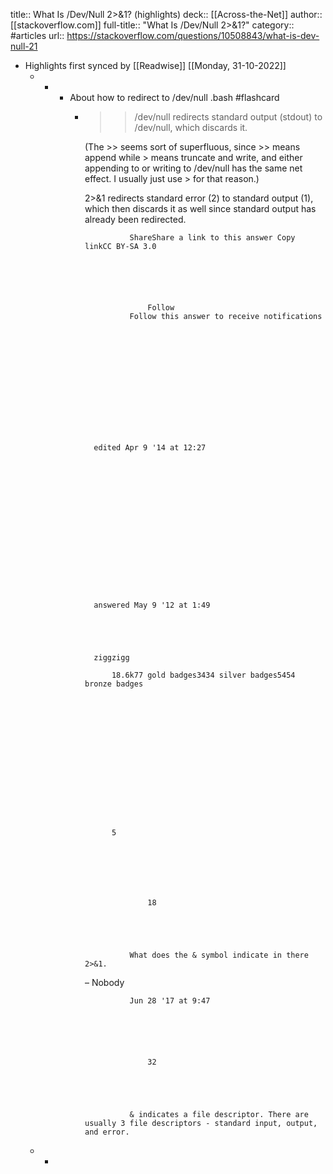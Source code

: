 title:: What Is /Dev/Null 2>&1? (highlights)
deck:: [[Across-the-Net]]
author:: [[stackoverflow.com]]
full-title:: "What Is /Dev/Null 2>&1?"
category:: #articles
url:: https://stackoverflow.com/questions/10508843/what-is-dev-null-21

- Highlights first synced by [[Readwise]] [[Monday, 31-10-2022]]
	- -
		- About how to redirect to /dev/null .bash #flashcard
			- >> /dev/null redirects standard output (stdout) to /dev/null, which discards it.
			  
			  (The >> seems sort of superfluous, since >> means append while > means truncate and write, and either appending to or writing to /dev/null has the same net effect. I usually just use > for that reason.)
			  
			  2>&1 redirects standard error (2) to standard output (1), which then discards it as well since standard output has already been redirected.
			    
			    
			        
			            
			            
			                
			  
			  
			  
			    
			  
			            
			                ShareShare a link to this answer Copy linkCC BY-SA 3.0
			            
			  
			  
			  
			            
			                
			                    Follow
			                Follow this answer to receive notifications
			            
			  
			  
			  
			  
			  
			  
			    
			    
			  
			            
			            
			  
			    
			        edited Apr 9 '14 at 12:27
			    
			    
			        
			    
			    
			        
			        
			            
			        
			    
			  
			            
			  
			  
			            
			                
			    
			        answered May 9 '12 at 1:49
			    
			    
			        
			    
			    
			        ziggzigg
			        
			            18.6k77 gold badges3434 silver badges5454 bronze badges
			        
			    
			  
			  
			  
			            
			        
			        
			    
			    
			    
			  
			  
			  
			  
			  
			            5 
			    
			        
			            
			  
			                        
			        
			            
			                    18
			            
			        
			        
			            
			                
			                What does the & symbol indicate in there 2>&1.
			                
			              
			  – Nobody
			                
			                Jun 28 '17 at 9:47
			            
			        
			    
			    
			        
			            
			                    32
			            
			        
			        
			            
			                
			                & indicates a file descriptor. There are usually 3 file descriptors - standard input, output, and error.
	- -